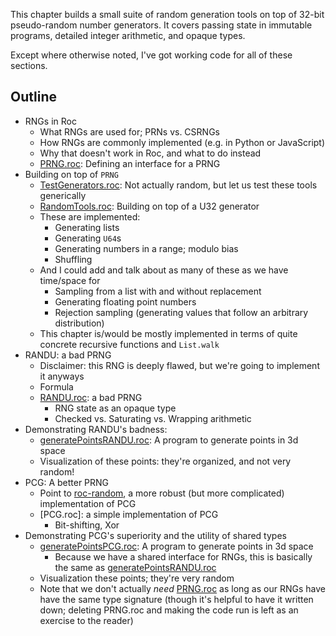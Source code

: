 ---
---

This chapter builds a small suite of random generation tools on top of
32-bit pseudo-random number generators. It covers passing state in
immutable programs, detailed integer arithmetic, and opaque types.

Except where otherwise noted, I've got working code for all of these sections.

## Outline

* RNGs in Roc
  * What RNGs are used for; PRNs vs. CSRNGs
  * How RNGs are commonly implemented (e.g. in Python or JavaScript)
  * Why that doesn't work in Roc, and what to do instead
  * [PRNG.roc]: Defining an interface for a PRNG
* Building on top of `PRNG`
  * [TestGenerators.roc]: Not actually random, but let us test these tools generically
  * [RandomTools.roc]: Building on top of a U32 generator
  * These are implemented:
    * Generating lists
    * Generating `U64`s
    * Generating numbers in a range; modulo bias
    * Shuffling
  * And I could add and talk about as many of these as we have time/space for
    * Sampling from a list with and without replacement
    * Generating floating point numbers
    * Rejection sampling (generating values that follow an arbitrary distribution)
  * This chapter is/would be mostly implemented in terms of
    quite concrete recursive functions and `List.walk`
* RANDU: a bad PRNG
  * Disclaimer: this RNG is deeply flawed, but we're going to implement it anyways
  * Formula
  * [RANDU.roc]: a bad PRNG
    * RNG state as an opaque type
    * Checked vs. Saturating vs. Wrapping arithmetic
* Demonstrating RANDU's badness:
  * [generatePointsRANDU.roc]: A program to generate points in 3d space
  * Visualization of these points: they're organized, and not very random!
* PCG: A better PRNG
  * Point to [roc-random](https://github.com/JanCVanB/roc-random), a more
    robust (but more complicated) implementation of PCG
  * [PCG.roc]: a simple implementation of PCG
    * Bit-shifting, Xor
* Demonstrating PCG's superiority and the utility of shared types
  * [generatePointsPCG.roc]: A program to generate points in 3d space
    * Because we have a shared interface for RNGs, this is basically
      the same as [generatePointsRANDU.roc]
  * Visualization these points; they're very random
  * Note that we don't actually _need_ [PRNG.roc] as long as our RNGs have have
    the same type signature (though it's helpful to have it written down;
    deleting PRNG.roc and making the code run is left as an exercise to the
    reader)


[PRNG.roc]: ./PRNG.roc
[TestGenerators.roc]: ./TestGenerators.roc
[RandomTools.roc]: ./RandomTools.roc
[RANDU.roc]: ./RANDU.roc
[generatePointsRANDU.roc]: ./generatePointsRANDU.roc
[generatePointsPCG.roc]: ./generatePointsPCG.roc
